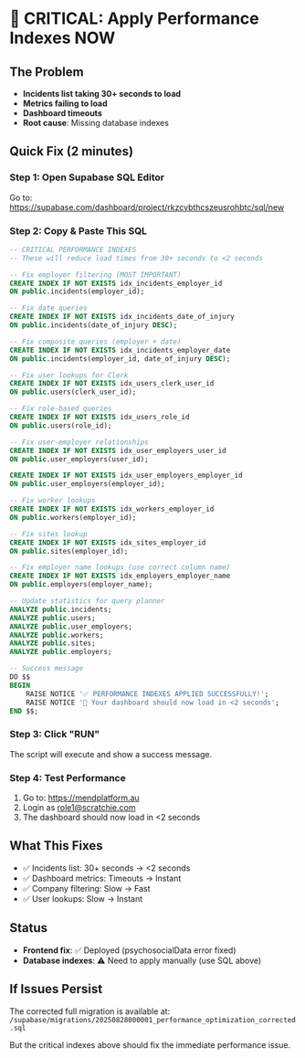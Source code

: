 # 🚨 CRITICAL: Apply Performance Indexes NOW

## The Problem
- **Incidents list taking 30+ seconds to load**
- **Metrics failing to load**
- **Dashboard timeouts**
- **Root cause**: Missing database indexes

## Quick Fix (2 minutes)

### Step 1: Open Supabase SQL Editor
Go to: https://supabase.com/dashboard/project/rkzcybthcszeusrohbtc/sql/new

### Step 2: Copy & Paste This SQL

```sql
-- CRITICAL PERFORMANCE INDEXES
-- These will reduce load times from 30+ seconds to <2 seconds

-- Fix employer filtering (MOST IMPORTANT)
CREATE INDEX IF NOT EXISTS idx_incidents_employer_id 
ON public.incidents(employer_id);

-- Fix date queries
CREATE INDEX IF NOT EXISTS idx_incidents_date_of_injury 
ON public.incidents(date_of_injury DESC);

-- Fix composite queries (employer + date)
CREATE INDEX IF NOT EXISTS idx_incidents_employer_date 
ON public.incidents(employer_id, date_of_injury DESC);

-- Fix user lookups for Clerk
CREATE INDEX IF NOT EXISTS idx_users_clerk_user_id 
ON public.users(clerk_user_id);

-- Fix role-based queries
CREATE INDEX IF NOT EXISTS idx_users_role_id 
ON public.users(role_id);

-- Fix user-employer relationships
CREATE INDEX IF NOT EXISTS idx_user_employers_user_id 
ON public.user_employers(user_id);

CREATE INDEX IF NOT EXISTS idx_user_employers_employer_id 
ON public.user_employers(employer_id);

-- Fix worker lookups
CREATE INDEX IF NOT EXISTS idx_workers_employer_id 
ON public.workers(employer_id);

-- Fix sites lookup
CREATE INDEX IF NOT EXISTS idx_sites_employer_id 
ON public.sites(employer_id);

-- Fix employer name lookups (use correct column name)
CREATE INDEX IF NOT EXISTS idx_employers_employer_name
ON public.employers(employer_name);

-- Update statistics for query planner
ANALYZE public.incidents;
ANALYZE public.users;
ANALYZE public.user_employers;
ANALYZE public.workers;
ANALYZE public.sites;
ANALYZE public.employers;

-- Success message
DO $$
BEGIN
    RAISE NOTICE '✅ PERFORMANCE INDEXES APPLIED SUCCESSFULLY!';
    RAISE NOTICE '🚀 Your dashboard should now load in <2 seconds';
END $$;
```

### Step 3: Click "RUN"
The script will execute and show a success message.

### Step 4: Test Performance
1. Go to: https://mendplatform.au
2. Login as role1@scratchie.com
3. The dashboard should now load in <2 seconds

## What This Fixes
- ✅ Incidents list: 30+ seconds → <2 seconds
- ✅ Dashboard metrics: Timeouts → Instant
- ✅ Company filtering: Slow → Fast
- ✅ User lookups: Slow → Instant

## Status
- **Frontend fix**: ✅ Deployed (psychosocialData error fixed)
- **Database indexes**: ⚠️ Need to apply manually (use SQL above)

## If Issues Persist
The corrected full migration is available at:
`/supabase/migrations/20250828000001_performance_optimization_corrected.sql`

But the critical indexes above should fix the immediate performance issue.
